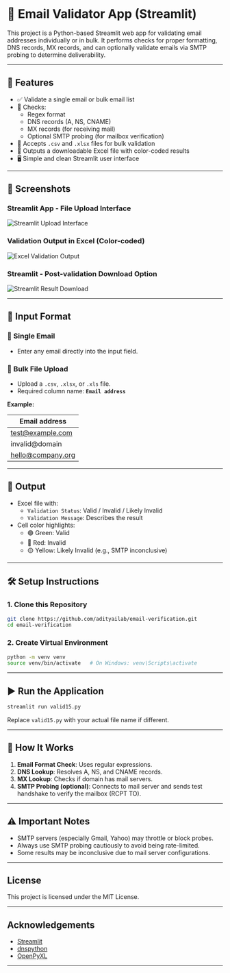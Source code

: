 # 📧 Email Validator App (Streamlit)

This project is a Python-based Streamlit web app for validating email addresses individually or in bulk. It performs checks for proper formatting, DNS records, MX records, and can optionally validate emails via SMTP probing to determine deliverability.

---

## 🚀 Features

- ✅ Validate a single email or bulk email list
- 🧪 Checks:
  - Regex format
  - DNS records (A, NS, CNAME)
  - MX records (for receiving mail)
  - Optional SMTP probing (for mailbox verification)
- 📄 Accepts `.csv` and `.xlsx` files for bulk validation
- 🎨 Outputs a downloadable Excel file with color-coded results
- 🖥️ Simple and clean Streamlit user interface

---

## 📸 Screenshots

### Streamlit App - File Upload Interface
![Streamlit Upload Interface](https://github.com/adityailab/email-verification/blob/main/Screenshot%202025-07-30%20at%204.39.58%E2%80%AFPM.png)

### Validation Output in Excel (Color-coded)
![Excel Validation Output](screenshot2.png)

### Streamlit - Post-validation Download Option
![Streamlit Result Download](screenshot3.png)

---

## 📂 Input Format

### 📧 Single Email

- Enter any email directly into the input field.

### 📁 Bulk File Upload

- Upload a `.csv`, `.xlsx`, or `.xls` file.
- Required column name: **`Email address`**

**Example:**

| Email address         |
|-----------------------|
| test@example.com      |
| invalid@domain        |
| hello@company.org     |

---

## 🎨 Output

- Excel file with:
  - `Validation Status`: Valid / Invalid / Likely Invalid
  - `Validation Message`: Describes the result
- Cell color highlights:
  - 🟢 Green: Valid
  - 🔴 Red: Invalid
  - 🟡 Yellow: Likely Invalid (e.g., SMTP inconclusive)

---

## 🛠️ Setup Instructions

### 1. Clone this Repository

```bash
git clone https://github.com/adityailab/email-verification.git
cd email-verification
```

### 2. Create Virtual Environment

```bash
python -m venv venv
source venv/bin/activate   # On Windows: venv\Scripts\activate
```


---

## ▶️ Run the Application

```bash
streamlit run valid15.py
```

Replace `valid15.py` with your actual file name if different.

---

## 🔎 How It Works

1. **Email Format Check**: Uses regular expressions.
2. **DNS Lookup**: Resolves A, NS, and CNAME records.
3. **MX Lookup**: Checks if domain has mail servers.
4. **SMTP Probing (optional)**: Connects to mail server and sends test handshake to verify the mailbox (RCPT TO).

---

## ⚠️ Important Notes

- SMTP servers (especially Gmail, Yahoo) may throttle or block probes.
- Always use SMTP probing cautiously to avoid being rate-limited.
- Some results may be inconclusive due to mail server configurations.

---

## License

This project is licensed under the MIT License.

---

## Acknowledgements

- [Streamlit](https://streamlit.io/)
- [dnspython](https://www.dnspython.org/)
- [OpenPyXL](https://openpyxl.readthedocs.io/en/stable/)

---

